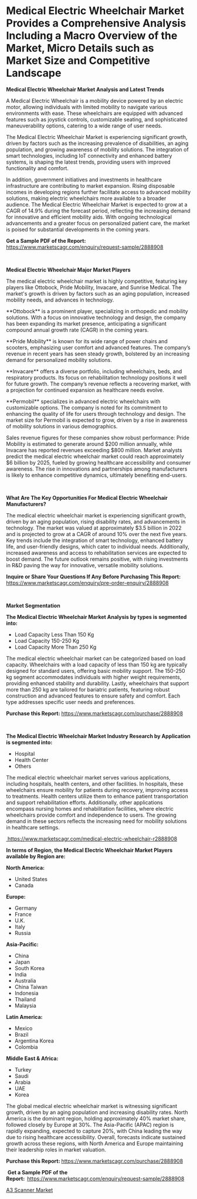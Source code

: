 <p><h1>Medical Electric Wheelchair Market Provides a Comprehensive Analysis Including a Macro Overview of the Market, Micro Details such as Market Size and Competitive Landscape</h1></p><p><strong>Medical Electric Wheelchair Market Analysis and Latest Trends</strong></p>
<p><p>A Medical Electric Wheelchair is a mobility device powered by an electric motor, allowing individuals with limited mobility to navigate various environments with ease. These wheelchairs are equipped with advanced features such as joystick controls, customizable seating, and sophisticated maneuverability options, catering to a wide range of user needs.</p><p>The Medical Electric Wheelchair Market is experiencing significant growth, driven by factors such as the increasing prevalence of disabilities, an aging population, and growing awareness of mobility solutions. The integration of smart technologies, including IoT connectivity and enhanced battery systems, is shaping the latest trends, providing users with improved functionality and comfort. </p><p>In addition, government initiatives and investments in healthcare infrastructure are contributing to market expansion. Rising disposable incomes in developing regions further facilitate access to advanced mobility solutions, making electric wheelchairs more available to a broader audience. The Medical Electric Wheelchair Market is expected to grow at a CAGR of 14.9% during the forecast period, reflecting the increasing demand for innovative and efficient mobility aids. With ongoing technological advancements and a greater focus on personalized patient care, the market is poised for substantial developments in the coming years.</p></p>
<p><strong>Get a Sample PDF of the Report:&nbsp;</strong> <a href="https://www.marketscagr.com/enquiry/request-sample/2888908?utm_campaign=3345&utm_medium=2&utm_source=Github&utm_content=ia&utm_term=14032025&utm_id=medical-electric-wheelchair">https://www.marketscagr.com/enquiry/request-sample/2888908</a></p>
<p>&nbsp;</p>
<p><strong>Medical Electric Wheelchair Major Market Players</strong></p>
<p><p>The medical electric wheelchair market is highly competitive, featuring key players like Ottobock, Pride Mobility, Invacare, and Sunrise Medical. The market's growth is driven by factors such as an aging population, increased mobility needs, and advances in technology. </p><p>**Ottobock** is a prominent player, specializing in orthopedic and mobility solutions. With a focus on innovative technology and design, the company has been expanding its market presence, anticipating a significant compound annual growth rate (CAGR) in the coming years.</p><p>**Pride Mobility** is known for its wide range of power chairs and scooters, emphasizing user comfort and advanced features. The company’s revenue in recent years has seen steady growth, bolstered by an increasing demand for personalized mobility solutions.</p><p>**Invacare** offers a diverse portfolio, including wheelchairs, beds, and respiratory products. Its focus on rehabilitation technology positions it well for future growth. The company’s revenue reflects a recovering market, with a projection for continued expansion as healthcare needs evolve.</p><p>**Permobil** specializes in advanced electric wheelchairs with customizable options. The company is noted for its commitment to enhancing the quality of life for users through technology and design. The market size for Permobil is expected to grow, driven by a rise in awareness of mobility solutions in various demographics.</p><p>Sales revenue figures for these companies show robust performance: Pride Mobility is estimated to generate around $200 million annually, while Invacare has reported revenues exceeding $800 million. Market analysts predict the medical electric wheelchair market could reach approximately $6 billion by 2025, fueled by growing healthcare accessibility and consumer awareness. The rise in innovations and partnerships among manufacturers is likely to enhance competitive dynamics, ultimately benefiting end-users.</p></p>
<p>&nbsp;</p>
<p><strong>What Are The Key Opportunities For Medical Electric Wheelchair Manufacturers?</strong></p>
<p><p>The medical electric wheelchair market is experiencing significant growth, driven by an aging population, rising disability rates, and advancements in technology. The market was valued at approximately $3.5 billion in 2022 and is projected to grow at a CAGR of around 10% over the next five years. Key trends include the integration of smart technology, enhanced battery life, and user-friendly designs, which cater to individual needs. Additionally, increased awareness and access to rehabilitation services are expected to boost demand. The future outlook remains positive, with rising investments in R&D paving the way for innovative, versatile mobility solutions.</p></p>
<p><strong>Inquire or Share Your Questions If Any Before Purchasing This Report:</strong> <a href="https://www.marketscagr.com/enquiry/pre-order-enquiry/2888908?utm_campaign=3345&utm_medium=2&utm_source=Github&utm_content=ia&utm_term=14032025&utm_id=medical-electric-wheelchair">https://www.marketscagr.com/enquiry/pre-order-enquiry/2888908</a></p>
<p>&nbsp;</p>
<p><strong>Market Segmentation</strong></p>
<p><strong>The Medical Electric Wheelchair Market Analysis by types is segmented into:</strong></p>
<p><ul><li> Load Capacity Less Than 150 Kg</li><li>Load Capacity 150-250 Kg</li><li>Load Capacity More Than 250 Kg </li></ul></p>
<p><p>The medical electric wheelchair market can be categorized based on load capacity. Wheelchairs with a load capacity of less than 150 kg are typically designed for standard users, offering basic mobility support. The 150-250 kg segment accommodates individuals with higher weight requirements, providing enhanced stability and durability. Lastly, wheelchairs that support more than 250 kg are tailored for bariatric patients, featuring robust construction and advanced features to ensure safety and comfort. Each type addresses specific user needs and preferences.</p></p>
<p><strong>Purchase this Report:&nbsp;</strong><a href="https://www.marketscagr.com/purchase/2888908?utm_campaign=3345&utm_medium=2&utm_source=Github&utm_content=ia&utm_term=14032025&utm_id=medical-electric-wheelchair">https://www.marketscagr.com/purchase/2888908</a></p>
<p>&nbsp;</p>
<p><strong>The Medical Electric Wheelchair Market Industry Research by Application is segmented into:</strong></p>
<p><ul><li> Hospital</li><li>Health Center</li><li>Others </li></ul></p>
<p><p>The medical electric wheelchair market serves various applications, including hospitals, health centers, and other facilities. In hospitals, these wheelchairs ensure mobility for patients during recovery, improving access to treatments. Health centers utilize them to enhance patient transportation and support rehabilitation efforts. Additionally, other applications encompass nursing homes and rehabilitation facilities, where electric wheelchairs provide comfort and independence to users. The growing demand in these sectors reflects the increasing need for mobility solutions in healthcare settings.</p></p>
<p><a href="https://www.marketscagr.com/medical-electric-wheelchair-r2888908?utm_campaign=3345&utm_medium=2&utm_source=Github&utm_content=ia&utm_term=14032025&utm_id=medical-electric-wheelchair">&nbsp;https://www.marketscagr.com/medical-electric-wheelchair-r2888908</a></p>
<p><strong>In terms of Region, the Medical Electric Wheelchair Market Players available by Region are:</strong></p>
<p>
    <p> <strong> North America: </strong>
        <ul>
            <li>United States</li>
            <li>Canada</li>
        </ul>
        </p> 
    <p> <strong> Europe: </strong>
        <ul>
            <li>Germany</li>
            <li>France</li>
            <li>U.K.</li>
            <li>Italy</li>
            <li>Russia</li>
        </ul>
        </p> 
    <p> <strong> Asia-Pacific: </strong>
        <ul>
            <li>China</li>
            <li>Japan</li>
            <li>South Korea</li>
            <li>India</li>
            <li>Australia</li>
            <li>China Taiwan</li>
            <li>Indonesia</li>
            <li>Thailand</li>
            <li>Malaysia</li>
        </ul>
        </p> 
    <p> <strong> Latin America: </strong>
        <ul>
            <li>Mexico</li>
            <li>Brazil</li>
            <li>Argentina Korea</li>
            <li>Colombia</li>
        </ul>
        </p> 
    <p> <strong> Middle East & Africa: </strong>
        <ul>
            <li>Turkey</li>
            <li>Saudi</li>
            <li>Arabia</li>
            <li>UAE</li>
            <li>Korea</li>
        </ul>
    </p>
    </p>
<p><p>The global medical electric wheelchair market is witnessing significant growth, driven by an aging population and increasing disability rates. North America is the dominant region, holding approximately 40% market share, followed closely by Europe at 30%. The Asia-Pacific (APAC) region is rapidly expanding, expected to capture 20%, with China leading the way due to rising healthcare accessibility. Overall, forecasts indicate sustained growth across these regions, with North America and Europe maintaining their leadership roles in market valuation.</p></p>
<p><strong>Purchase this Report: </strong><a href="https://www.marketscagr.com/purchase/2888908?utm_campaign=3345&utm_medium=2&utm_source=Github&utm_content=ia&utm_term=14032025&utm_id=medical-electric-wheelchair">https://www.marketscagr.com/purchase/2888908</a></p>
<p>&nbsp;<strong>Get a Sample PDF of the Report:&nbsp;&nbsp;</strong><a href="https://www.marketscagr.com/enquiry/request-sample/2888908?utm_campaign=3345&utm_medium=2&utm_source=Github&utm_content=ia&utm_term=14032025&utm_id=medical-electric-wheelchair">https://www.marketscagr.com/enquiry/request-sample/2888908</a></p>
<p><strong></strong></p>
<p><p><a href="https://github.com/debowflaggqw/Market-Research-Report-List-1/blob/main/a3-scanner-market.md?utm_campaign=3345&utm_medium=2&utm_source=Github&utm_content=ia&utm_term=14032025&utm_id=medical-electric-wheelchair">A3 Scanner Market</a></p></p>